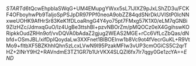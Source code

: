 $START$d6tQcwEhpbIaSWqG+UM4EMupgYWxx5sL7lJIXZ9pJxLShZD3u/FCKF4OFboyhwPb9TaIjoSpPSJpDR97PPf0neoA9obZZ84qdSNrDkUVIStP0IcNNxweUOHK9AfHrSr83KeK1fDLoaRngG4Y4yo75pt7FMxg57K1X0/eLM7qGNBi9ZIzHZc/JdmxqGuO/Iz4UgBe3ttshBI+pzvNBOrZm/pMQOCz0eX4GgihswKORipkkOudZRHn9of/vvDQVA0bAdaZ2gjug2WEAS2MGE+rCc6VfLcZbQas/dNbfd+OSmJBL/xifDpIQoydaLw3XXFnet1BlBOEInw1b8Vc9ot4fVecrGuKL+R9VtMo9+fltbXF5BZKhhIQhn5zLcxLVwN9I95PzakMFIw3vUP3cmOGiCS5C2qrTHZ+2INrY9H2+RAVndmE3TZ1GR7b1UrVKX4SLQZl6fx7lr7qgy0Ge1zcYA==$END$